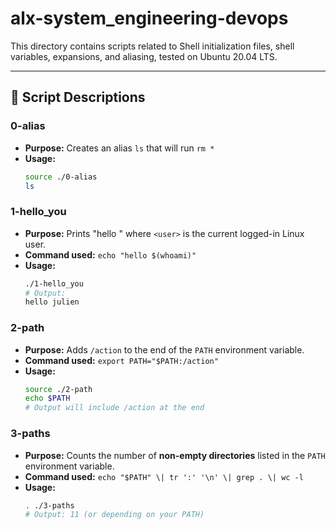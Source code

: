# alx-system_engineering-devops

This directory contains scripts related to Shell initialization files, shell variables, expansions, and aliasing, tested on Ubuntu 20.04 LTS.

---

## 📄 Script Descriptions

### 0-alias
- **Purpose:** Creates an alias `ls` that will run `rm *`
- **Usage:**
  ```bash
  source ./0-alias
  ls     

### 1-hello_you
- **Purpose:** Prints "hello <user>" where `<user>` is the current logged-in Linux user.
- **Command used:** `echo "hello $(whoami)"`
- **Usage:**
  ```bash
  ./1-hello_you
  # Output:
  hello julien

### 2-path
- **Purpose:** Adds `/action` to the end of the `PATH` environment variable.
- **Command used:** `export PATH="$PATH:/action"`
- **Usage:**
  ```bash
  source ./2-path
  echo $PATH
  # Output will include /action at the end

### 3-paths
- **Purpose:** Counts the number of **non-empty directories** listed in the `PATH` environment variable.
- **Command used:** `echo "$PATH" \| tr ':' '\n' \| grep . \| wc -l`
- **Usage:**
  ```bash
  . ./3-paths
  # Output: 11 (or depending on your PATH)
